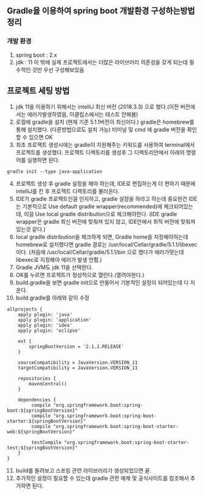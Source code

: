## Gradle을 이용하여 spring boot 개발환경 구성하는방법 정리

### 개발 환경

1. spring boot : 2.x
2. jdk : 11
이 밖에 실제 프로젝트에서는 더많은 라이브러리 의존성을 갖게 되는데 필수적인 것만 우선 구성해보았음

## 프로젝트 세팅 방법

1. jdk 11을 이용하기 위해서는 intelliJ 최신 버전 (2018.3.3) 으로 했다.(이전 버전에서는 에러가발생하였음, 이클립스에서는 테스트 안해봄)
2. 로컬에 gradle을 설치 (현재 기준 5.1.1버전이 최신이다.) gradle은 homebrew를 통해 설치했다. (다른방법으로도 설치 가능) 터미널 및 cmd 에 gradle 버전을 확인할 수 있으면 OK
3. 최초 프로젝트 생성시에는 gradle이 지원해주는 키워드를 사용하여 terminal에서 프로젝트를 생성했다.
프로젝트 디렉토리를 생성후 그 디렉토리안에서 아래의 명령어를 실행하면 된다.
```
gradle init --type java-application
```
4. 프로젝트 생성 후 gradle 설정을 해야 하는데, IDE로 편집하는게 더 편하기 때문에 intelliJ를 킨 후 프로젝트 디렉토리를 불러온다.
5. IDE가 gradle 프로젝트인걸 인지하고, gradle 설정을 하라고 하는데 중요한건 IDE는 기본적으로 Use default gradle wrapper(recommended)에 체크되어있는데, 이걸 Use local gradle distribution으로 체크해야한다. (IDE gradle wrapper은 gradle 최신 버전에 맞춰져 있지 않고, IDE안에서 최적 버전에 맞춰져있는것 같다.)
6. local gradle distribution을 체크하게 되면, Gradle home을 지정해야하는데 homebrew로 설치했다면 gradle 경로는 /usr/local/Cellar/gradle/5.1.1/libexec 이다. (처음에 /usr/local/Cellar/gradle/5.1.1/bin 으로 했다가 에러가떳는데 libexec로 지정해야 에러가 발생 안함.)
7. Gradle JVM도 jdk 11을 선택한다.
8. OK를 누르면 프로젝트가 정상적으로 열린다.(열려야한다.)
9. build.gradle을 보면 gradle init으로 만들어서 기본적인 설정이 되어있는데 다 지운다.
10. build.gradle를 아래와 같이 수정
```
allprojects {
    apply plugin: 'java'
    apply plugin: 'application'
    apply plugin: 'idea'
    apply plugin: 'eclipse'
   
    ext {
        springBootVersion = '2.1.2.RELEASE'
    }

    sourceCompatibility = JavaVersion.VERSION_11
    targetCompatibility = JavaVersion.VERSION_11

    repositories {
        mavenCentral()
    }

    dependencies {
         compile "org.springframework.boot:spring-boot:${springBootVersion}"
         compile "org.springframework.boot:spring-boot-starter:${springBootVersion}"
         compile "org.springframework.boot:spring-boot-starter-web:${springBootVersion}"

         testCompile "org.springframework.boot:spring-boot-starter-test:${springBootVersion}"
    }
}
```  
11. build를 돌려보고 스프링 관련 라이브러리가 생성되었으면 끝.
12. 추가적인 설정이 필요할 수 있는데 gradle 관련 예제 및 공식사이트를 참조해서 추가하면 된다.
